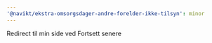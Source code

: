 ```yaml
---
'@navikt/ekstra-omsorgsdager-andre-forelder-ikke-tilsyn': minor
---
```


Redirect til min side ved Fortsett senere
